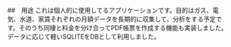 ##　用途
これは個人的に使用してるアプリケーションです。目的はガス、電気、水道、家賃それぞれの月額データを長期的に収集して、分析をする予定です。そのうち同棲と料金を分け合ってPDF帳票を作成する機能も実装しました。データに応じて軽いSQLITEをDBとして利用しました。
